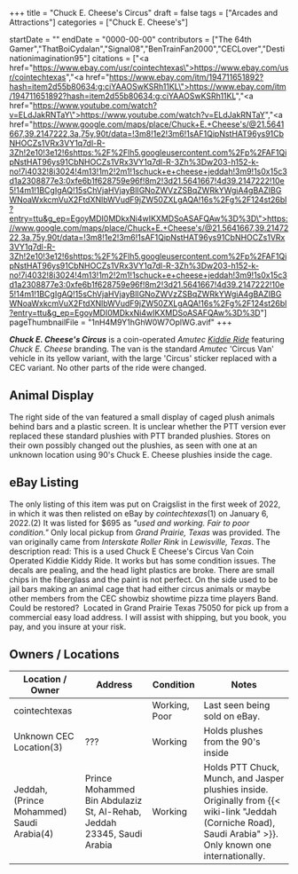 +++
title = "Chuck E. Cheese's Circus"
draft = false
tags = ["Arcades and Attractions"]
categories = ["Chuck E. Cheese's"]


startDate = ""
endDate = "0000-00-00"
contributors = ["The 64th Gamer","ThatBoiCydalan","Signal08","BenTrainFan2000","CECLover","Destinationimagination95"]
citations = ["<a href=\"https://www.ebay.com/usr/cointechtexas\">https://www.ebay.com/usr/cointechtexas</a>","<a href=\"https://www.ebay.com/itm/194711651892?hash=item2d55b80634:g:ciYAAOSwKSRh11KL\">https://www.ebay.com/itm/194711651892?hash=item2d55b80634:g:ciYAAOSwKSRh11KL</a>","<a href=\"https://www.youtube.com/watch?v=ELdJakRNTaY\">https://www.youtube.com/watch?v=ELdJakRNTaY</a>","<a href=\"https://www.google.com/maps/place/Chuck+E.+Cheese's/@21.5641667,39.2147222,3a,75y,90t/data=!3m8!1e2!3m6!1sAF1QipNstHAT96ys91CbNHOCZs1VRx3VY1q7dl-R-3Zh!2e10!3e12!6shttps:%2F%2Flh5.googleusercontent.com%2Fp%2FAF1QipNstHAT96ys91CbNHOCZs1VRx3VY1q7dl-R-3Zh%3Dw203-h152-k-no!7i4032!8i3024!4m13!1m2!2m1!1schuck+e+cheese+jeddah!3m9!1s0x15c3d1a2308877e3:0xfe6b1f628759e96f!8m2!3d21.5641667!4d39.2147222!10e5!14m1!1BCgIgAQ!15sChVjaHVjayBlIGNoZWVzZSBqZWRkYWgiA4gBAZIBGWNoaWxkcmVuX2FtdXNlbWVudF9jZW50ZXLgAQA!16s%2Fg%2F124st26bl?entry=ttu&g_ep=EgoyMDI0MDkxNi4wIKXMDSoASAFQAw%3D%3D\">https://www.google.com/maps/place/Chuck+E.+Cheese's/@21.5641667,39.2147222,3a,75y,90t/data=!3m8!1e2!3m6!1sAF1QipNstHAT96ys91CbNHOCZs1VRx3VY1q7dl-R-3Zh!2e10!3e12!6shttps:%2F%2Flh5.googleusercontent.com%2Fp%2FAF1QipNstHAT96ys91CbNHOCZs1VRx3VY1q7dl-R-3Zh%3Dw203-h152-k-no!7i4032!8i3024!4m13!1m2!2m1!1schuck+e+cheese+jeddah!3m9!1s0x15c3d1a2308877e3:0xfe6b1f628759e96f!8m2!3d21.5641667!4d39.2147222!10e5!14m1!1BCgIgAQ!15sChVjaHVjayBlIGNoZWVzZSBqZWRkYWgiA4gBAZIBGWNoaWxkcmVuX2FtdXNlbWVudF9jZW50ZXLgAQA!16s%2Fg%2F124st26bl?entry=ttu&g_ep=EgoyMDI0MDkxNi4wIKXMDSoASAFQAw%3D%3D</a>"]
pageThumbnailFile = "1nH4M9Y1hGhW0W7OplWG.avif"
+++

***Chuck E. Cheese's Circus*** is a coin-operated *Amutec* [*Kiddie Ride*](https://en.wikipedia.org/wiki/Kiddie_ride) featuring *Chuck E. Cheese* branding. The van is the standard *Amutec* 'Circus Van' vehicle in its yellow variant, with the large 'Circus' sticker replaced with a CEC variant. No other parts of the ride were changed.

## Animal Display

The right side of the van featured a small display of caged plush animals behind bars and a plastic screen. It is unclear whether the PTT version ever replaced these standard plushies with PTT branded plushies. Stores on their own possibly changed out the plushies, as seen with one at an unknown location using 90's Chuck E. Cheese plushies inside the cage.

## eBay Listing

The only listing of this item was put on Craigslist in the first week of 2022, in which it was then relisted on eBay by *cointechtexas*(1) on January 6, 2022.(2) It was listed for $695 as *"used and working. Fair to poor condition."* Only local pickup from *Grand Prairie, Texas* was provided. The van originally came from *Interskate Roller Rink* in *Lewisville, Texas*. The description read: This is a used Chuck E Cheese's Circus Van Coin Operated Kiddie Kiddy Ride. It works but has some condition issues. The decals are pealing, and the head light plastics are broke. There are small chips in the fiberglass and the paint is not perfect. On the side used to be jail bars making an animal cage that had either circus animals or maybe other members from the CEC showbiz showtime pizza time players Band. Could be restored?  Located in Grand Prairie Texas 75050 for pick up from a commercial easy load address. I will assist with shipping, but you book, you pay, and you insure at your risk.

## Owners / Locations

| Location / Owner                          | Address                                                                | Condition     | Notes                                                                                                                                                               |
|-------------------------------------------|------------------------------------------------------------------------|---------------|---------------------------------------------------------------------------------------------------------------------------------------------------------------------|
| cointechtexas                             |                                                                        | Working, Poor | Last seen being sold on eBay.                                                                                                                                       |
| Unknown CEC Location(3)                   | ???                                                                    | Working       | Holds plushes from the 90's inside                                                                                                                                  |
| Jeddah, (Prince Mohammed) Saudi Arabia(4) | Prince Mohammed Bin Abdulaziz St, Al-Rehab, Jeddah 23345, Saudi Arabia | Working       | Holds PTT Chuck, Munch, and Jasper plushies inside. Originally from {{< wiki-link "Jeddah (Corniche Road), Saudi Arabia" >}}. Only known one internationally. |